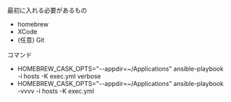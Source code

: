 最初に入れる必要があるもの

- homebrew
- XCode
- (任意) Git

コマンド
- HOMEBREW_CASK_OPTS="--appdir=~/Applications" ansible-playbook -i hosts -K exec.yml
verbose
-  HOMEBREW_CASK_OPTS="--appdir=~/Applications" ansible-playbook -vvvv -i hosts -K exec.yml
